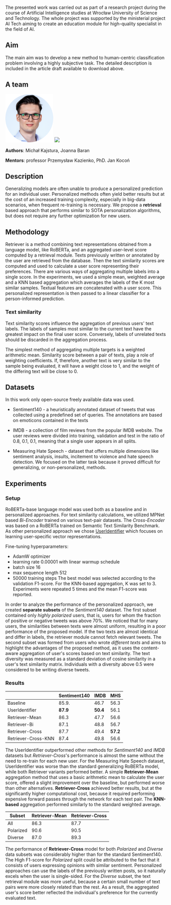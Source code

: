 The presented work was carried out as part of a research project during 
the course of Artificial Intelligence studies at Wrocław University of Science and Technology. 
The whole project was supported by the ministerial project AI Tech aiming to create an 
education module for high-quality specialist in the field of AI.

## Aim
The main aim was to develop a new method to human-centric classification problem
involving a highly subjective task.
The detailed description is included in the article draft available to
download above.

## A team
<p>
  <img src="docs/assets/images/michal_photo_cropped.png" width="150" />
  <img src="docs/assets/images/joanna_photo_cropped.png" width="150" /> 
</p>

__Authors__: Michał Kajstura, Joanna Baran

__Mentors__: professor Przemysław Kazienko, PhD. Jan Kocoń


## Description
Generalizing models are often unable to produce a personalized prediction for an individual 
user. Personalized methods often yield better results
but at the cost of an increased training complexity,
especially in big-data scenarios, when frequent re-training is necessary.
We propose a __retrieval__ based approach that performs similar to SOTA personalization algorithms,
but does not require any further optimization for new users.

## Methodology
Retriever is a method combining text representations obtained from a language model, like RoBERTa,
and an aggregated user-level score computed by a retrieval module.
Texts previously written or annotated by the user are retrieved from the database.
Then the text similarity scores are computed and used to calculate a user score representing their preferences.
There are various ways of aggregating multiple labels into a single score. 
In the experiments, we used a simple mean, weighted average and 
a KNN based aggregation which averages the labels of the K most similar samples.
Textual features are concatenated with a user score.
This personalized representation is then passed to a linear classifier for a person-informed prediction.



### Text similarity
Text similarity scores influence the aggregation of previous users' text labels.
The labels of samples most similar to the current text have the greatest impact on the final user score.
Conversely, labels of unrelated texts should be discarded in the aggregation process.

The simplest method of aggregating multiple targets is a weighted arithmetic mean.
Similarity score between a pair of texts, play a role of weighting coefficients.
If, therefore, another text is very similar to the sample being evaluated, it will have a weight close to 1, 
and the weight of the differing text will be close to 0.

## Datasets
In this work only open-source freely available data was used.
- Sentiment140 - a heuristically annotated dataset of tweets that was collected using a predefined set of queries.
The annotations are based on emoticons contained in the texts

- IMDB - a collection of film reviews from the popular IMDB website. 
The user reviews were divided into training, validation and test in the ratio of 0.8, 0.1, 0.1, 
meaning that a single user appears in all splits.

- Measuring Hate Speech - dataset that offers multiple dimensions like sentiment analysis, insults,
incitement to violence and hate speech detection.
We focused on the latter task because it proved difficult for generalizing, or non-personalized, methods.

## Experiments
### Setup
RoBERTa-base language model was used both as a baseline and in personalized approaches.
For text similarity calculations, we utilized MPNet based _Bi-Encoder_ trained on various 
text-pair datasets.
The _Cross-Encoder_ was based on a RoBERTa trained on Semantic Text Similarity Benchmark.
As other personalized approach we chose [UserIdentifier](https://arxiv.org/abs/2110.00135) 
which focuses on learning user-specific vector representations.

Fine-tuning hyperparameters:
- AdamW optimizer 
- learning rate 0.00001 with linear warmup schedule
- batch size 16
- max sequence length 512 
- 50000 training steps
The best model was selected according to the validation F1-score.
For the KNN-based aggregation, K was set to 3.
Experiments were repeated 5 times and the mean F1-score was reported.

In order to analyze the performance of the personalized approach,
we created __separate subsets__ of the _Sentiment140_ dataset.
The first subset contained only _highly polarized_ users,
that is, users for whom the fraction of positive or negative tweets was above $70\%$.
We noticed that for many users, the similarities between texts were almost uniform,
resulting in a poor performance of the proposed model.
If the two texts are almost identical and differ in labels, the retriever module cannot fetch relevant tweets.
The second subset was formed from users who wrote _different texts_ and aims to highlight the advantages of
the proposed method,
as it uses the content-aware aggregation of user's scores based on text similarity.
The text diversity was measured as a standard deviation of cosine similarity in a user's text similarity matrix.
Individuals with a diversity above 0.5 were considered to be writing diverse tweets.

### Results
|                     | Sentiment140 | IMDB     | MHS      |
|---------------------|--------------|----------|----------|
| Baseline            | 85.9.        | 46.7     | 56.3     |
| UserIdentifier      | __87.9__     | __50.4__ | 56.1     |
| Retriever-Mean      | 86.3         | 47.7     | 56.6     |
| Retriever-Bi        | 87.1         | 48.8     | 56.7     |
| Retriever-Cross     | 87.7         | 49.4     | __57.2__ |
| Retriever-Cross-KNN | 87.4         | 49.8     | 56.6     |

The UserIdentifier outperformed other methods for _Sentiment140_ and _IMDB_ datasets but
_Retriever-Cross_'s performance is almost the same without the need to re-train for each new user. 
For the Measuring Hate Speech dataset, UserIdentifier was worse than the standard generalizing RoBERTa model,
while both Retriever variants performed better.
A simple __Retriever-Mean__ aggregation method that uses a basic arithmetic mean to calculate the user score,
offered a slight improvement over the baseline, but performed worse than other alternatives.
__Retriever-Cross__ achieved better results, but at the significantly higher computational cost,
because it required performing expensive forward passes through the network for each text pair.
The __KNN-based__ aggregation performed similarly to the standard weighted average.


| Subset    | Retriever-Mean | Retriever-Cross |
|-----------|----------------|-----------------|
| All       | 86.3           | 87.7            |
| Polarized | 90.6           | 90.5            |
| Diverse   | 87.0           | 89.3            |

The performance of __Retriever-Cross__ model for both _Polarized_ and _Diverse_ data subsets 
was considerably higher than for the standard Sentiment140.
The High F1-score for _Polarized_ split could be attributed to the fact that it consists of users expressing 
opinions with similar sentiment.
Personalized approaches can use the labels of the previously written posts,
so it naturally excels when the user is single-sided.
For the _Diverse_ subset, the text retrieval module was more useful,
because a certain small number of text pairs were more closely related than the rest.
As a result, the aggregated user's score better reflected the individual's preference for the currently 
evaluated text.